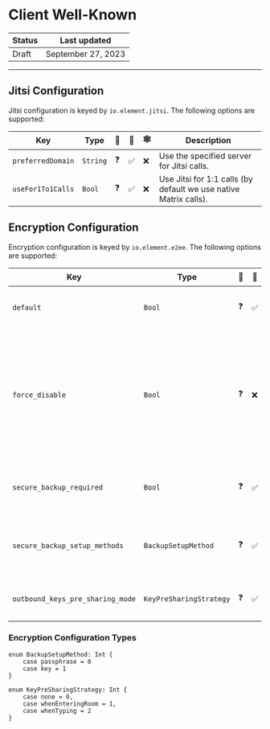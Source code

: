 # Client Well-Known

| Status | Last updated |
|--|--|
| Draft | September 27, 2023 |

<hr />



## Jitsi Configuration

Jitsi configuration is keyed by `io.element.jitsi`. The following options are supported:

| Key | Type | 🤖 | 🍎 | 🕸️ | Description |
| - | - | - | - | - | - |
| `preferredDomain` | `String` | ❓ | ✅ | ❌ | Use the specified server for Jitsi calls. |
| `useFor1To1Calls` | `Bool` | ❓ | ✅ | ❌ | Use Jitsi for 1:1 calls (by default we use native Matrix calls). |

## Encryption Configuration

Encryption configuration is keyed by `io.element.e2ee`. The following options are supported:

| Key | Type | 🤖 | 🍎 | 🕸️ | Description |
| - | - | - | - | - | - |
| `default` | `Bool` | ❓ | ✅ | ✅ | Indicate if E2EE is enabled by default. |
| `force_disable` | `Bool` | ❓ | ❌ | ✅ | Overrides `default` when true, removing the option to enable encryption throughout the UI (existing encrypted rooms are unaffected). |
| `secure_backup_required` | `Bool` | ❓ | ✅ | ✅ | Indicate if secure backup (SSSS) is mandatory. |
| `secure_backup_setup_methods` | `BackupSetupMethod` | ❓ | ✅ | ✅ | Methods to use to setup secure backup (SSSS). |
| `outbound_keys_pre_sharing_mode` | `KeyPreSharingStrategy` | ❓ | ✅ | ❌ | Outbound keys pre sharing strategy. |

### Encryption Configuration Types

```
enum BackupSetupMethod: Int {
    case passphrase = 0
    case key = 1
}
```

```
enum KeyPreSharingStrategy: Int {
    case none = 0,
    case whenEnteringRoom = 1,
    case whenTyping = 2
}
```
